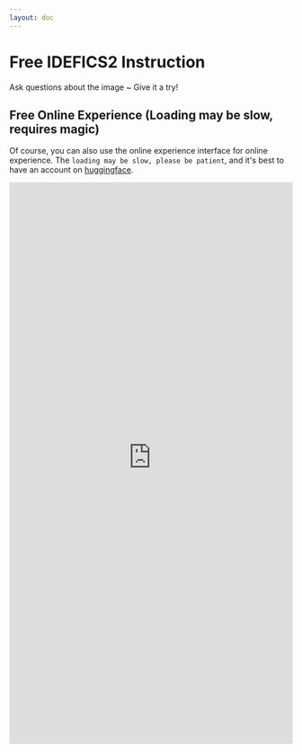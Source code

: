 ```yaml
---
layout: doc
---
```


# Free IDEFICS2 Instruction

Ask questions about the image ~ Give it a try!


## Free Online Experience (Loading may be slow, requires magic)

Of course, you can also use the online experience interface for online experience. The `loading may be slow, please be patient`, and it's best to have an account on [huggingface](https://huggingface.co/). 

<iframe
	src="https://huggingfacem4-idefics-8b.hf.space"
	frameborder="0"
	width="100%"
	height="1000"
></iframe>